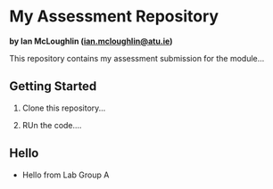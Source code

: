 # My Assessment Repository

**by Ian McLoughlin (ian.mcloughlin@atu.ie)**

This repository contains my assessment submission for the module...


## Getting Started

1. Clone this repository...

2. RUn the code....

## Hello

- Hello from Lab Group A